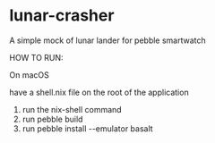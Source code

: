 # lunar-crasher
 A simple mock of lunar lander for pebble smartwatch

HOW TO RUN:

On macOS

have a shell.nix file on the root of the application

1. run the nix-shell command
2. run pebble build
3. run pebble install --emulator basalt
